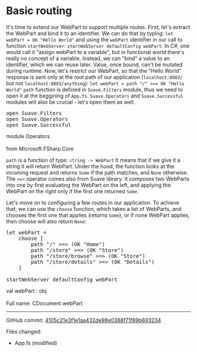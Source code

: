 # Basic routing

It's time to extend our WebPart to support multiple routes.
First, let's extract the WebPart and bind it to an identifier.
We can do that by typing:
`let webPart = OK "Hello World"`
and using the `webPart` identifier in our call to function `startWebServer`:
`startWebServer defaultConfig webPart`.
In C#, one would call it "assign webPart to a variable", but in functional world there's really no concept of a variable. Instead, we can "bind" a value to an identifier, which we can reuse later.
Value, once bound, can't be mutated during runtime.
Now, let's restrict our WebPart, so that the "Hello World" response is sent only at the root path of our application (`localhost:8083/` but not `localhost:8083/anything`):
`let webPart = path "/" >=> OK "Hello World"`
`path` function is defined in `Suave.Filters` module, thus we need to open it at the beggining of `App.fs`. `Suave.Operators` and `Suave.Successful` modules will also be crucial - let's open them as well.

<pre class="fssnip highlighted"><div lang="fsharp"><span class="k">open</span> <span class="i">Suave</span><span class="o">.</span><span class="i">Filters</span>&#10;<span class="k">open</span> <span class="i">Suave</span><span class="o">.</span><span onmouseout="hideTip(event, 'App.fs:1-4_fs1', 1)" onmouseover="showTip(event, 'App.fs:1-4_fs1', 1)" class="i">Operators</span>&#10;<span class="k">open</span> <span class="i">Suave</span><span class="o">.</span><span class="i">Successful</span>&#10;</div></pre>&#10;<div class="tip" id="App.fs:1-4_fs1">module Operators<br /><br />from Microsoft.FSharp.Core</div>&#10;&#10;

`path` is a function of type:
`string -> WebPart`
It means that if we give it a string it will return WebPart.
Under the hood, the function looks at the incoming request and returns `Some` if the path matches, and `None` otherwise.
The `>=>` operator comes also from Suave library. It composes two WebParts into one by first evaluating the WebPart on the left, and applying the WebPart on the right only if the first one returned `Some`.

Let's move on to configuring a few routes in our application.
To achieve that, we can use the `choose` function, which takes a list of WebParts, and chooses the first one that applies (returns `Some`), or if none WebPart applies, then choose will also return `None`:

<pre class="fssnip highlighted"><div lang="fsharp"><span class="k">let</span> <span onmouseout="hideTip(event, 'App.fs:6-14_fs1', 1)" onmouseover="showTip(event, 'App.fs:6-14_fs1', 1)" class="i">webPart</span> <span class="o">=</span> &#10;    <span class="i">choose</span> [&#10;        <span class="i">path</span> <span class="s">&quot;/&quot;</span> <span class="o">&gt;</span><span class="o">=&gt;</span> (<span class="i">OK</span> <span class="s">&quot;Home&quot;</span>)&#10;        <span class="i">path</span> <span class="s">&quot;/store&quot;</span> <span class="o">&gt;</span><span class="o">=&gt;</span> (<span class="i">OK</span> <span class="s">&quot;Store&quot;</span>)&#10;        <span class="i">path</span> <span class="s">&quot;/store/browse&quot;</span> <span class="o">&gt;</span><span class="o">=&gt;</span> (<span class="i">OK</span> <span class="s">&quot;Store&quot;</span>)&#10;        <span class="i">path</span> <span class="s">&quot;/store/details&quot;</span> <span class="o">&gt;</span><span class="o">=&gt;</span> (<span class="i">OK</span> <span class="s">&quot;Details&quot;</span>)&#10;    ]&#10;&#10;<span class="i">startWebServer</span> <span class="i">defaultConfig</span> <span onmouseout="hideTip(event, 'App.fs:6-14_fs1', 2)" onmouseover="showTip(event, 'App.fs:6-14_fs1', 2)" class="i">webPart</span>&#10;</div></pre>&#10;<div class="tip" id="App.fs:6-14_fs1">val webPart : obj<br /><br />Full name: CDocument.webPart</div>&#10;&#10;


---

GitHub commit: [4105c21e3f1e1aa432de98e0388f71f89b693234](https://github.com/theimowski/SuaveMusicStoreTutorial/commit/4105c21e3f1e1aa432de98e0388f71f89b693234)

Files changed:

* App.fs (modified)
